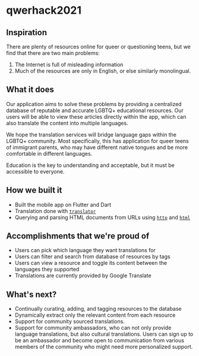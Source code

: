 # qwerhack2021

## Inspiration

There are plenty of resources online for queer or questioning teens, but we find that there are two main problems:
1. The Internet is full of misleading information
2. Much of the resources are only in English, or else similarly monolingual.

## What it does

Our application aims to solve these problems by providing a centralized database of reputable and accurate LGBTQ+ educational resources. Our users will be able to view these articles directly within the app, which can also translate the content into multiple languages.

We hope the translation services will bridge language gaps within the LGBTQ+ community. Most specifically, this has application for queer teens of immigrant parents, who may have different native tongues and be more comfortable in different languages.

Education is the key to understanding and acceptable, but it must be accessible to everyone.

## How we built it

- Built the mobile app on Flutter and Dart
- Translation done with [`translator`](https://pub.dev/packages/translator)
- Querying and parsing HTML documents from URLs using [`http`](https://pub.dev/packages/http) and [`html`](https://pub.dev/packages/http)

## Accomplishments that we're proud of

- Users can pick which language they want translations for
- Users can filter and search from database of resources by tags
- Users can view a resource and toggle its content between the languages they supported
- Translations are currently provided by Google Translate

## What's next?

- Continually curating, adding, and tagging resources to the database
- Dynamically extract only the relevant content from each resource
- Support for community sourced translations.
- Support for community ambassadors, who can not only provide language translations, but also cultural translations. Users can sign up to be an ambassador and become open to communication from various members of the community who might need more personalized support.
